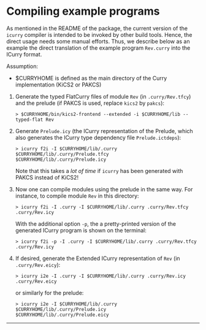 Compiling example programs
==========================

As mentioned in the README of the package, the current version
of the `icurry` compiler is intended to be invoked by
other build tools. Hence, the direct usage needs
some manual efforts. Thus, we describe below as
an example the direct translation of the example program `Rev.curry`
into the ICurry format.

Assumption:

* $CURRYHOME is defined as the main directory of the Curry implementation
  (KiCS2 or PAKCS)

1. Generate the typed FlatCurry files of module `Rev`
   (in `.curry/Rev.tfcy`) and the prelude (if PAKCS is used,
   replace `kics2` by `pakcs`):

       > $CURRYHOME/bin/kics2-frontend --extended -i $CURRYHOME/lib --typed-flat Rev
   
2. Generate `Prelude.icy` (the ICurry representation of the Prelude,
   which also generates the ICurry type dependency file `Prelude.ictdeps`):

       > icurry f2i -I $CURRYHOME/lib/.curry $CURRYHOME/lib/.curry/Prelude.tfcy $CURRYHOME/lib/.curry/Prelude.icy

   Note that this takes a *lot of time* if `icurry` has been generated
   with PAKCS instead of KiCS2!

3. Now one can compile modules using the prelude in the same way.
   For instance, to compile module `Rev` in this directory:

       > icurry f2i -I .curry -I $CURRYHOME/lib/.curry .curry/Rev.tfcy .curry/Rev.icy

   With the additional option `-p`, the a pretty-printed version of the
   generated ICurry program is shown on the terminal:

       > icurry f2i -p -I .curry -I $CURRYHOME/lib/.curry .curry/Rev.tfcy .curry/Rev.icy

4. If desired, generate the Extended ICurry representation of `Rev`
   (in `.curry/Rev.eicy`):

       > icurry i2e -I .curry -I $CURRYHOME/lib/.curry .curry/Rev.icy .curry/Rev.eicy

   or similarly for the prelude:

       > icurry i2e -I $CURRYHOME/lib/.curry $CURRYHOME/lib/.curry/Prelude.icy $CURRYHOME/lib/.curry/Prelude.eicy

----------------------------------------------------------------------------
